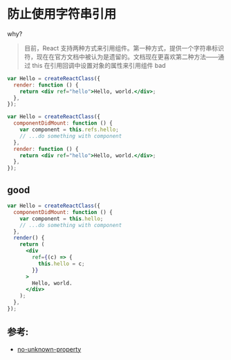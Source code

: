 # 防止使用字符串引用

why?

> 目前，React 支持两种方式来引用组件。第一种方式，提供一个字符串标识符，现在在官方文档中被认为是遗留的。文档现在更喜欢第二种方法——通过 this 在引用回调中设置对象的属性来引用组件
> bad

```jsx
var Hello = createReactClass({
  render: function () {
    return <div ref="hello">Hello, world.</div>;
  },
});

var Hello = createReactClass({
  componentDidMount: function () {
    var component = this.refs.hello;
    // ...do something with component
  },
  render: function () {
    return <div ref="hello">Hello, world.</div>;
  },
});
```

## good

```jsx
var Hello = createReactClass({
  componentDidMount: function () {
    var component = this.hello;
    // ...do something with component
  },
  render() {
    return (
      <div
        ref={(c) => {
          this.hello = c;
        }}
      >
        Hello, world.
      </div>
    );
  },
});
```

## 参考:

- [no-unknown-property](https://github.com/jsx-eslint/eslint-plugin-react/blob/c42b624d0fb9ad647583a775ab9751091eec066f/docs/rules/no-unknown-property)
